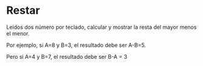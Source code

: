 # Restar

Leídos dos número por teclado, calcular y mostrar la resta del mayor menos el menor.

Por ejemplo, si A=8 y B=3, el resultado debe ser A-B=5.

Pero si A=4 y B=7, el resultado debe ser B-A = 3
